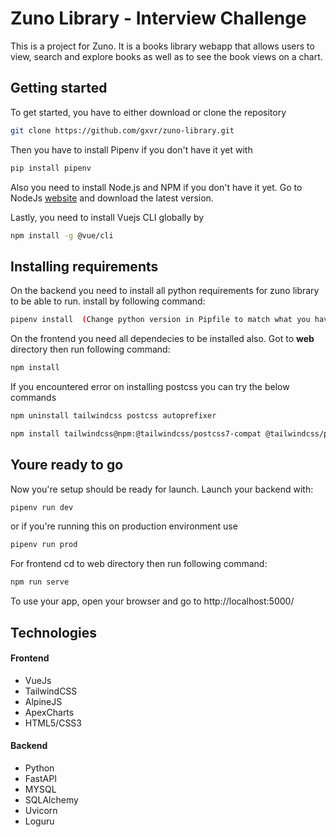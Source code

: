 # Zuno Library - Interview Challenge

This is a project for Zuno. It is a books library webapp that allows users to view, search and explore books as well as to see the book views on a chart.


## Getting started

To get started, you have to either download or clone the repository

```bash
git clone https://github.com/gxvr/zuno-library.git
```

Then you have to install Pipenv if you don't have it yet with

```bash
pip install pipenv
```

Also you need to install Node.js and NPM if you don't have it yet. Go to NodeJs [website](https://nodejs.org/en/) and download the latest version.

Lastly, you need to install Vuejs CLI globally by

```bash
npm install -g @vue/cli
```

## Installing requirements

On the backend you need to install all python requirements for zuno library to be able to run. install by following command:

```bash
pipenv install  (Change python version in Pipfile to match what you have installed in your computer before running this command) 
```

On the frontend you need all dependecies to be installed also. Got to **web** directory then run following command:

```bash
npm install
```

If you encountered error on installing postcss you can try the below commands

```bash
npm uninstall tailwindcss postcss autoprefixer

npm install tailwindcss@npm:@tailwindcss/postcss7-compat @tailwindcss/postcss7-compat postcss@^7 autoprefixer@^9
```

## Youre ready to go

Now you're setup should be ready for launch. Launch your backend with:

```bash
pipenv run dev
```

or if you're running this on production environment use
```bash
pipenv run prod
```

For frontend cd to web directory then run following command:
```bash
npm run serve
```

To use your app, open your browser and go to http://localhost:5000/


## Technologies
#### Frontend
- VueJs
- TailwindCSS
- AlpineJS
- ApexCharts
- HTML5/CSS3

#### Backend
- Python
- FastAPI
- MYSQL
- SQLAlchemy
- Uvicorn
- Loguru